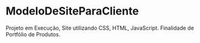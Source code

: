 # ModeloDeSiteParaCliente
 Projeto em Execução, Site utilizando CSS, HTML, JavaScript. Finalidade de Portfólio de Produtos.
